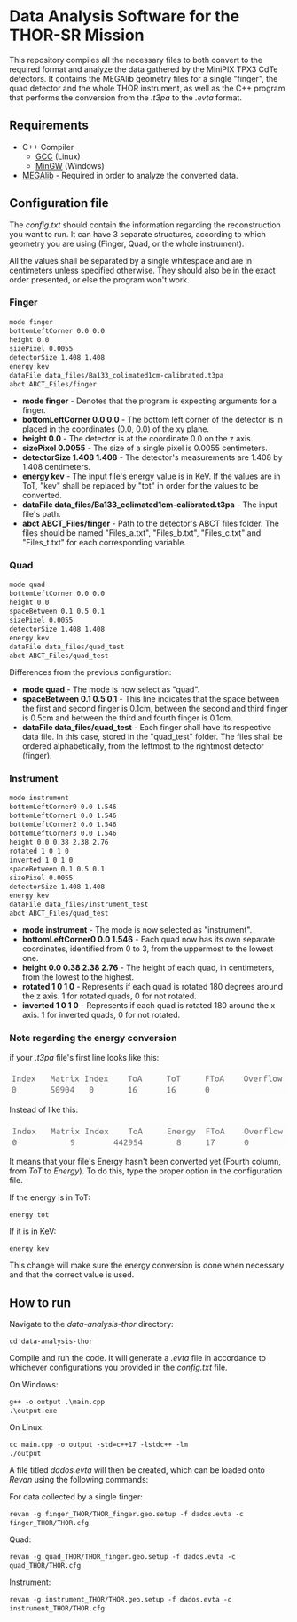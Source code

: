 # Data Analysis Software for the THOR-SR Mission

This repository compiles all the necessary files to both convert to the required format and analyze the data gathered by the MiniPIX TPX3 CdTe detectors. It contains the MEGAlib geometry files for a single "finger", the quad detector and the whole THOR instrument, as well as the C++ program that performs the conversion from the *.t3pa* to the *.evta* format. 


## Requirements

- C++ Compiler
    - [GCC](https://gcc.gnu.org/) (Linux)
    - [MinGW](https://www.mingw-w64.org/) (Windows)
- [MEGAlib](https://megalibtoolkit.com/home.html) - Required in order to analyze the converted data.


## Configuration file

The *config.txt* should contain the information regarding the reconstruction you want to run. It can have 3 separate structures, according to which geometry you are using (Finger, Quad, or the whole instrument).

All the values shall be separated by a single whitespace and are in centimeters unless specified otherwise. They should also be in the exact order presented, or else the program won't work.

### Finger

```
mode finger 
bottomLeftCorner 0.0 0.0
height 0.0
sizePixel 0.0055
detectorSize 1.408 1.408
energy kev
dataFile data_files/Ba133_colimated1cm-calibrated.t3pa
abct ABCT_Files/finger
```

* **mode finger** - Denotes that the program is expecting arguments for a finger.
* **bottomLeftCorner 0.0 0.0** - The bottom left corner of the detector is in placed in the coordinates (0.0, 0.0) of the xy plane.
* **height 0.0** - The detector is at the coordinate 0.0 on the z axis.
* **sizePixel 0.0055** - The size of a single pixel is 0.0055 centimeters.
* **detectorSize 1.408 1.408** - The detector's measurements are 1.408 by 1.408 centimeters.
* **energy kev**  - The input file's energy value is in KeV. If the values are in ToT, "kev" shall be replaced by "tot" in order for the values to be converted.
* **dataFile data_files/Ba133_colimated1cm-calibrated.t3pa** - The input file's path.
* **abct ABCT_Files/finger** - Path to the detector's ABCT files folder. The files should be named "Files_a.txt", "Files_b.txt", "Files_c.txt" and "Files_t.txt" for each corresponding variable.

### Quad

```
mode quad
bottomLeftCorner 0.0 0.0
height 0.0
spaceBetween 0.1 0.5 0.1
sizePixel 0.0055
detectorSize 1.408 1.408
energy kev
dataFile data_files/quad_test
abct ABCT_Files/quad_test
```

Differences from the previous configuration:
* **mode quad** - The mode is now select as "quad".
* **spaceBetween 0.1 0.5 0.1** - This line indicates that the space between the first and second finger is 0.1cm, between the second and third finger is 0.5cm and between the third and fourth finger is 0.1cm.
* **dataFile data_files/quad_test** - Each finger shall have its respective data file. In this case, stored in the "quad_test" folder. The files shall be ordered alphabetically, from the leftmost to the rightmost detector (finger).

### Instrument

```
mode instrument
bottomLeftCorner0 0.0 1.546
bottomLeftCorner1 0.0 1.546
bottomLeftCorner2 0.0 1.546
bottomLeftCorner3 0.0 1.546
height 0.0 0.38 2.38 2.76
rotated 1 0 1 0
inverted 1 0 1 0
spaceBetween 0.1 0.5 0.1
sizePixel 0.0055
detectorSize 1.408 1.408
energy kev
dataFile data_files/instrument_test
abct ABCT_Files/quad_test
```

* **mode instrument** - The mode is now selected as "instrument".
* **bottomLeftCorner0 0.0 1.546** - Each quad now has its own separate coordinates, identified from 0 to 3, from the uppermost to the lowest one.
* **height 0.0 0.38 2.38 2.76** - The height of each quad, in centimeters, from the lowest to the highest.
* **rotated 1 0 1 0** - Represents if each quad is rotated 180 degrees around the z axis. 1 for rotated quads, 0 for not rotated.
* **inverted 1 0 1 0** - Represents if each quad is rotated 180 around the x axis. 1 for inverted quads, 0 for not rotated.


### Note regarding the energy conversion

if your *.t3pa* file's first line looks like this:

![Alt text](images/t3pa_tot.png ".t3pa file ToT")

Instead of like this:

![Alt text](images/t3pa_energy.png ".t3pa file Energy")

It means that your file's Energy hasn't been converted yet (Fourth column, from *ToT* to *Energy*). To do this, type the proper option in the configuration file.

If the energy is in ToT:
```
energy tot
```

If it is in KeV:
```
energy kev
```

This change will make sure the energy conversion is done when necessary and that the correct value is used.

## How to run

Navigate to the *data-analysis-thor* directory:

```
cd data-analysis-thor
```

Compile and run the code. It will generate a *.evta* file in accordance to whichever configurations you provided in the *config.txt* file.

On Windows:
```
g++ -o output .\main.cpp
.\output.exe
```

On Linux:
```
cc main.cpp -o output -std=c++17 -lstdc++ -lm
./output
```

A file titled *dados.evta* will then be created, which can be loaded onto *Revan* using the following commands: 

For data collected by a single finger:
```
revan -g finger_THOR/THOR_finger.geo.setup -f dados.evta -c finger_THOR/THOR.cfg
```

Quad:
```
revan -g quad_THOR/THOR_finger.geo.setup -f dados.evta -c quad_THOR/THOR.cfg
```

Instrument:
```
revan -g instrument_THOR/THOR.geo.setup -f dados.evta -c instrument_THOR/THOR.cfg
```

<!-- 
### Finger

Navigate to the *finger_THOR* directory: 
```
cd finger_THOR
```

Then compile and run the C++ code. On Windows:
```
g++ -o output .\data_analysis_finger.cpp
.\output.exe
```

On Linux:
```
cc data_analysis_finger.cpp -o output -std=c++17 -lstdc++ -lm
./output
```

A file named *dados.evta* will be created, which can then be loaded onto *Revan* using:
```
revan -g THOR_finger.geo.setup -f dados.evta -c THOR.cfg
```


### Quad
Navigate to the *quad_THOR* directory:
```
cd quad_THOR
```

Compile and run the C++ code. On Windows:
```
g++ -o output .\data_analysis_quad.cpp
.\output.exe
```

On Linux:
```
cc data_analysis_quad.cpp -o output -std=c++17 -lstdc++ -lm
./output
```

This will create a file named *dados.evta*, which can be loaded onto *Revan* using the same command as before:
```
revan -g THOR_finger.geo.setup -f dados.evta -c THOR.cfg
```


### Complete THOR Instrument
Go to the instrument directory:
```
cd instrument_THOR
```
Compile and run the C++ code. On Windows:
```
g++ -o output .\data_analysis_instrument.cpp
.\output.exe
```

On Linux:
```
cc data_analysis_instrument.cpp -o output -std=c++17 -lstdc++ -lm
./output
```

This will create a file named *dados.evta*, which can be loaded onto *Revan* using the same command as before:
```
revan -g THOR.geo.setup -f dados.evta -c THOR.cfg
```


### Energy conversion from ToT to KeV
if your *.t3pa* file's first line looks like this:

![Alt text](images/t3pa_tot.png ".t3pa file ToT")

Instead of like this:

![Alt text](images/t3pa_energy.png ".t3pa file Energy")

It means that your file's Energy hasn't been converted yet (Fourth column, from *ToT* to *Energy*). To do this, when you run the program using the flag *-c*:
```
.\output.exe -c 
```
or

```
./output -c
```

Whether you're on Windows or Linux. This flag will make sure the energy conversion is done and that the correct value is used. -->